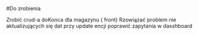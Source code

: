 #Do zrobienia

 Zrobić crud-a doKonca dla magazynu ( front)
 Rzowiązać problem nie aktualizujących się dat przy update encji 
poprawić zapytania w dasshboard
